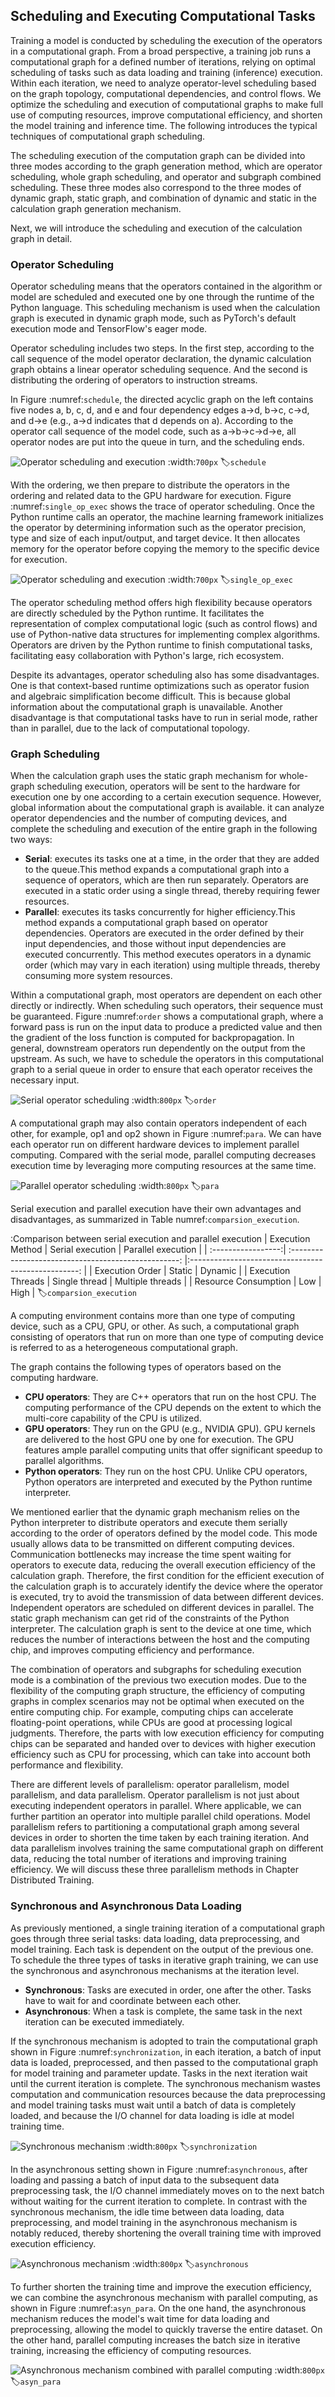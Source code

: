 ## Scheduling and Executing Computational Tasks

Training a model is conducted by scheduling the execution of the operators in a computational graph. From a broad perspective, a training job runs a computational graph for a defined number of iterations, relying on optimal scheduling of tasks such as data loading and training (inference) execution. Within each iteration, we need to analyze operator-level scheduling based on the graph topology, computational dependencies, and control flows. We optimize the scheduling and execution of computational graphs to make full use of computing resources, improve computational efficiency, and shorten the model training and inference time. The following introduces the typical techniques of computational graph scheduling.

The scheduling execution of the computation graph can be divided into three modes according to the graph generation method, which are operator scheduling, whole graph scheduling, and operator and subgraph combined scheduling. These three modes also correspond to the three modes of dynamic graph, static graph, and combination of dynamic and static in the calculation graph generation mechanism.

Next, we will introduce the scheduling and execution of the calculation graph in detail.

### Operator Scheduling

Operator scheduling means that the operators contained in the algorithm or model are scheduled and executed one by one through the runtime of the Python language. This scheduling mechanism is used when the calculation graph is executed in dynamic graph mode, such as PyTorch's default execution mode and TensorFlow's eager mode.

Operator scheduling includes two steps. In the first step, according to the call sequence of the model operator declaration, the dynamic calculation graph obtains a linear operator scheduling sequence. And the second is distributing the ordering of operators to instruction streams.

In Figure :numref:`schedule`, the directed acyclic graph on the left contains five nodes a, b, c, d, and e and four dependency edges a->d, b->c, c->d, and d->e (e.g., a->d indicates that d depends on a). According to the operator call sequence of the model code, such as a->b->c->d->e, all operator nodes are put into the queue in turn, and the scheduling ends.

![Operator scheduling and execution](../img/ch03/schedule.png)
:width:`700px`
:label:`schedule`

With the ordering, we then prepare to distribute the operators in the ordering and related data to the GPU hardware for execution. Figure :numref:`single_op_exec` shows the trace of operator scheduling. Once the Python runtime calls an operator, the machine learning framework initializes the operator by determining information such as the operator precision, type and size of each input/output, and target device. It then allocates memory for the operator before copying the memory to the specific device for execution.

![Operator scheduling and execution](../img/ch03/single_op_exec.png)
:width:`700px`
:label:`single_op_exec`


The operator scheduling method offers high flexibility because operators are directly scheduled by the Python runtime. It facilitates the representation of complex computational logic (such as control flows) and use of Python-native data structures for implementing complex algorithms. Operators are driven by the Python runtime to finish computational tasks, facilitating easy collaboration with Python's large, rich ecosystem.

Despite its advantages, operator scheduling also has some disadvantages. One is that context-based runtime optimizations such as operator fusion and algebraic simplification become difficult. This is because global information about the computational graph is unavailable. Another disadvantage is that computational tasks have to run in serial mode, rather than in parallel, due to the lack of computational topology.


### Graph Scheduling

When the calculation graph uses the static graph mechanism for whole-graph scheduling execution, operators will be sent to the hardware for execution one by one according to a certain execution sequence. However, global information about the computational graph is available. it can analyze operator dependencies and the number of computing devices, and complete the scheduling and execution of the entire graph in the following two ways:

- **Serial**: executes its tasks one at a time, in the order that they are added to the queue.This method expands a computational graph into a sequence of operators, which are then run separately. Operators are executed in a static order using a single thread, thereby requiring fewer resources.
- **Parallel**: executes its tasks concurrently for higher efficiency.This method expands a computational graph based on operator dependencies. Operators are executed in the order defined by their input dependencies, and those without input dependencies are executed concurrently. This method executes operators in a dynamic order (which may vary in each iteration) using multiple threads, thereby consuming more system resources.

Within a computational graph, most operators are dependent on each other directly or indirectly. When scheduling such operators, their sequence must be guaranteed. Figure :numref:`order` shows a computational graph, where a forward pass is run on the input data to produce a predicted value and then the gradient of the loss function is computed for backpropagation. In general, downstream operators run dependently on the output from the upstream. As such, we have to schedule the operators in this computational graph to a serial queue in order to ensure that each operator receives the necessary input.


![Serial operator scheduling](../img/ch03/order.png)
:width:`800px`
:label:`order`

A computational graph may also contain operators independent of each other, for example, op1 and op2 shown in Figure :numref:`para`. We can have each operator run on different hardware devices to implement parallel computing. Compared with the serial mode, parallel computing decreases execution time by leveraging more computing resources at the same time.

![Parallel operator scheduling](../img/ch03/para.png)
:width:`800px`
:label:`para`


Serial execution and parallel execution have their own advantages and disadvantages, as summarized in Table numref:`comparsion_execution`.

:Comparison between serial execution and parallel execution
|       Execution Method          |                Serial execution                       |  Parallel execution |
| :-----------------:| :--------------------------------------------------: |:--------------------------------------------------: |
|        Execution Order   | Static |  Dynamic |
|         Execution Threads    |   Single thread  |    Multiple threads     |
|         Resource Consumption      |  Low  |   High   |
:label:`comparsion_execution` 

A computing environment contains more than one type of computing device, such as a CPU, GPU, or other. As such, a computational graph consisting of operators that run on more than one type of computing device is referred to as a heterogeneous computational graph. 

The graph contains the following types of operators based on the computing hardware.

- **CPU operators**: They are C++ operators that run on the host CPU. The computing performance of the CPU depends on the extent to which the multi-core capability of the CPU is utilized.
- **GPU operators**: They run on the GPU (e.g., NVIDIA GPU). GPU kernels are delivered to the host GPU one by one for execution. The GPU features ample parallel computing units that offer significant speedup to parallel algorithms. 
- **Python operators**: They run on the host CPU. Unlike CPU operators, Python operators are interpreted and executed by the Python runtime interpreter.

We mentioned earlier that the dynamic graph mechanism relies on the Python interpreter to distribute operators and execute them serially according to the order of operators defined by the model code. This mode usually allows data to be transmitted on different computing devices. Communication bottlenecks may increase the time spent waiting for operators to execute data, reducing the overall execution efficiency of the calculation graph.  Therefore, the first condition for the efficient execution of the calculation graph is to accurately identify the device where the operator is executed, try to avoid the transmission of data between different devices. Independent operators are scheduled on different devices in parallel. The static graph mechanism can get rid of the constraints of the Python interpreter. The calculation graph is sent to the device at one time, which reduces the number of interactions between the host and the computing chip, and improves computing efficiency and performance.

The combination of operators and subgraphs for scheduling execution mode is a combination of the previous two execution modes. Due to the flexibility of the computing graph structure, the efficiency of computing graphs in complex scenarios may not be optimal when executed on the entire computing chip. For example, computing chips can accelerate floating-point operations, while CPUs are good at processing logical judgments. Therefore, the parts with low execution efficiency for computing chips can be separated and handed over to devices with higher execution efficiency such as CPU for processing, which can take into account both performance and flexibility.

There are different levels of parallelism: operator parallelism, model parallelism, and data parallelism. Operator parallelism is not just about executing independent operators in parallel. Where applicable, we can further partition an operator into multiple parallel child operations. Model parallelism refers to partitioning a computational graph among several devices in order to shorten the time taken by each training iteration. And data parallelism involves training the same computational graph on different data, reducing the total number of iterations and improving training efficiency. We will discuss these three parallelism methods in Chapter Distributed Training.

### Synchronous and Asynchronous Data Loading

As previously mentioned, a single training iteration of a computational graph goes through three serial tasks: data loading, data preprocessing, and model training. Each task is dependent on the output of the previous one. To schedule the three types of tasks in iterative graph training, we can use the synchronous and asynchronous mechanisms at the iteration level.

- **Synchronous**: Tasks are executed in order, one after the other. Tasks have to wait for and coordinate between each other.
- **Asynchronous**: When a task is complete, the same task in the next iteration can be executed immediately.

If the synchronous mechanism is adopted to train the computational graph shown in Figure :numref:`synchronization`, in each iteration, a batch of input data is loaded, preprocessed, and then passed to the computational graph for model training and parameter update. Tasks in the next iteration wait until the current iteration is complete. The synchronous mechanism wastes computation and communication resources because the data preprocessing and model training tasks must wait until a batch of data is completely loaded, and because the I/O channel for data loading is idle at model training time.


![Synchronous mechanism](../img/ch03/sync.png)
:width:`800px`
:label:`synchronization`


In the asynchronous setting shown in Figure :numref:`asynchronous`, after loading and passing a batch of input data to the subsequent data preprocessing task, the I/O channel immediately moves on to the next batch without waiting for the current iteration to complete. In contrast with the synchronous mechanism, the idle time between data loading, data preprocessing, and model training in the asynchronous mechanism is notably reduced, thereby shortening the overall training time with improved execution efficiency.

![Asynchronous mechanism](../img/ch03/async.png)
:width:`800px`
:label:`asynchronous`


To further shorten the training time and improve the execution efficiency, we can combine the asynchronous mechanism with parallel computing, as shown in Figure :numref:`asyn_para`. On the one hand, the asynchronous mechanism reduces the model's wait time for data loading and preprocessing, allowing the model to quickly traverse the entire dataset. On the other hand, parallel computing increases the batch size in iterative training, increasing the efficiency of computing resources.

![Asynchronous mechanism combined with parallel computing](../img/ch03/para-async.png)
:width:`800px`
:label:`asyn_para`
